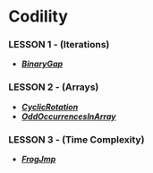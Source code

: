 # Codility


### LESSON 1 - (Iterations)
- [_**BinaryGap**_](src/lessons/lesson1/iterations/BinaryGap.md)

### LESSON 2 - (Arrays)
- [_**CyclicRotation**_](src/lessons/lesson2/arrays/CyclicRotation.md)
- [**_OddOccurrencesInArray_**](src/lessons/lesson2/arrays/OddOccurrencesInArray.md)

### LESSON 3 - (Time Complexity)
- [_**FrogJmp**_](src/lessons/lesson3/timeComplexity/FrogJmp.md)